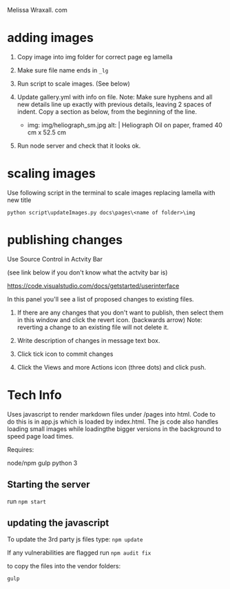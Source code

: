 Melissa Wraxall. com

# adding images

 1. Copy image into img folder for correct page eg lamella
 2. Make sure file name ends in ```_lg```
 3. Run script to scale images. (See below)
 4. Update gallery.yml with info on file. Note: Make sure hyphens and all new details line up exactly with previous details, leaving 2 spaces of indent. Copy a section as below, from the beginning of the line.

    - img: img/heliograph_sm.jpg
        alt: |
        Heliograph
        Oil on paper, framed
        40 cm x 52.5 cm

 5. Run node server and check that it looks ok.



# scaling images

Use following script in the terminal to scale images replacing lamella with new title

    python script\updateImages.py docs\pages\<name of folder>\img



# publishing changes

Use Source Control in Actvity Bar

(see link below if you don't know what the actvity bar is)

https://code.visualstudio.com/docs/getstarted/userinterface

In this panel you'll see a list of proposed changes to existing files. 

1. If there are any changes that you don't want to publish, then select them in this window and click the revert icon. (backwards arrow) Note: reverting a change to an existing file will not delete it.

2. Write description of changes in message text box.

3. Click tick icon to commit changes

4. Click the Views and more Actions icon (three dots) and click push.

# Tech Info

Uses javascript to render markdown files under /pages into html.
Code to do this is in app.js which is loaded by index.html.
The js code also handles loading small images while loadingthe bigger versions in the background to speed page load times.

Requires:

node/npm
gulp
python 3

## Starting the server

run ```npm start```

## updating the javascript

To update the 3rd party js files type:
```npm update```

If any vulnerabilities are flagged run ```npm audit fix```

to copy the files into the vendor folders:

```gulp```

